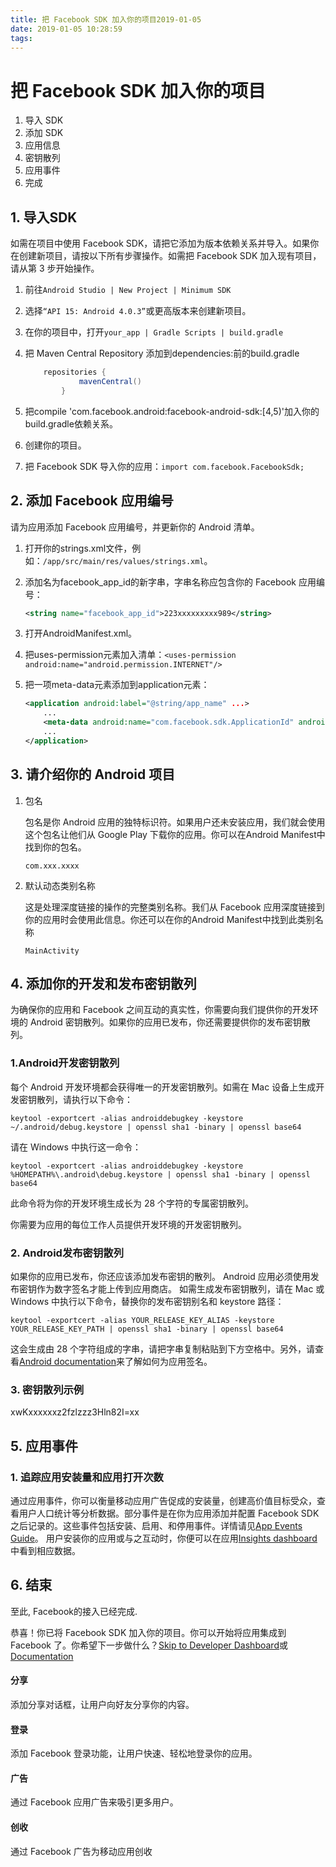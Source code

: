 ```yaml
---
title: 把 Facebook SDK 加入你的项目2019-01-05
date: 2019-01-05 10:28:59
tags:
---
```


# 把 Facebook SDK 加入你的项目

1. 导入 SDK
2. 添加 SDK
3. 应用信息
4. 密钥散列
5. 应用事件
6. 完成

## 1. 导入SDK

如需在项目中使用 Facebook SDK，请把它添加为版本依赖关系并导入。如果你在创建新项目，请按以下所有步骤操作。如需把 Facebook SDK 加入现有项目，请从第 3 步开始操作。

1. 前往`Android Studio | New Project | Minimum SDK`
2. 选择`“API 15: Android 4.0.3”`或更高版本来创建新项目。
3. 在你的项目中，打开`your_app | Gradle Scripts | build.gradle` 
4. 把 Maven Central Repository 添加到dependencies:前的build.gradle

    ```java
        repositories {
                mavenCentral()
            }
    ```

5. 把compile 'com.facebook.android:facebook-android-sdk:[4,5)'加入你的build.gradle依赖关系。
6. 创建你的项目。
7. 把 Facebook SDK 导入你的应用：`import com.facebook.FacebookSdk;`

## 2. 添加 Facebook 应用编号

请为应用添加 Facebook 应用编号，并更新你的 Android 清单。

1. 打开你的strings.xml文件，例如：`/app/src/main/res/values/strings.xml`。

2. 添加名为facebook_app_id的新字串，字串名称应包含你的 Facebook 应用编号：

    ```xml
    <string name="facebook_app_id">223xxxxxxxxx989</string>
    ```

3. 打开AndroidManifest.xml。
4. 把uses-permission元素加入清单：`<uses-permission android:name="android.permission.INTERNET"/>`
5. 把一项meta-data元素添加到application元素：

    ```xml
    <application android:label="@string/app_name" ...>
        ...
        <meta-data android:name="com.facebook.sdk.ApplicationId" android:value="@string/facebook_app_id"/>
        ...
    </application>
    ```

## 3. 请介绍你的 Android 项目

1. 包名

    包名是你 Android 应用的独特标识符。如果用户还未安装应用，我们就会使用这个包名让他们从 Google Play 下载你的应用。你可以在Android Manifest中找到你的包名。

    `com.xxx.xxxx`
2. 默认动态类别名称

    这是处理深度链接的操作的完整类别名称。我们从 Facebook 应用深度链接到你的应用时会使用此信息。你还可以在你的Android Manifest中找到此类别名称

    `MainActivity`


## 4. 添加你的开发和发布密钥散列

为确保你的应用和 Facebook 之间互动的真实性，你需要向我们提供你的开发环境的 Android 密钥散列。如果你的应用已发布，你还需要提供你的发布密钥散列。

### 1.Android开发密钥散列

每个 Android 开发环境都会获得唯一的开发密钥散列。如需在 Mac 设备上生成开发密钥散列，请执行以下命令：

`keytool -exportcert -alias androiddebugkey -keystore ~/.android/debug.keystore | openssl sha1 -binary | openssl base64`

请在 Windows 中执行这一命令：

`keytool -exportcert -alias androiddebugkey -keystore %HOMEPATH%\.android\debug.keystore | openssl sha1 -binary | openssl base64`

此命令将为你的开发环境生成长为 28 个字符的专属密钥散列。

你需要为应用的每位工作人员提供开发环境的开发密钥散列。

### 2. Android发布密钥散列

如果你的应用已发布，你还应该添加发布密钥的散列。
Android 应用必须使用发布密钥作为数字签名才能上传到应用商店。
如需生成发布密钥散列，请在 Mac 或 Windows 中执行以下命令，替换你的发布密钥别名和 keystore 路径：

`keytool -exportcert -alias YOUR_RELEASE_KEY_ALIAS -keystore YOUR_RELEASE_KEY_PATH | openssl sha1 -binary | openssl base64`

这会生成由 28 个字符组成的字串，请把字串复制粘贴到下方空格中。另外，请查看[Android documentation](https://developer.android.com/studio/publish/app-signing?fbclid=IwAR0IT92ThMzXxZCfpkom6bjnlJ9DRmtytSIITQm5zq8JAca7WmGqdJ0_yP4)来了解如何为应用签名。

### 3. 密钥散列示例

xwKxxxxxxz2fzlzzz3Hln82I=xx

## 5. 应用事件

### 1. 追踪应用安装量和应用打开次数

通过应用事件，你可以衡量移动应用广告促成的安装量，创建高价值目标受众，查看用户人口统计等分析数据。部分事件是在你为应用添加并配置 Facebook SDK 之后记录的。这些事件包括安装、启用、和停用事件。详情请见[App Events Guide](https://developers.facebook.com/docs/app-events/getting-started-app-events-android)。
用户安装你的应用或与之互动时，你便可以在应用[Insights dashboard](https://www.facebook.com/analytics/)中看到相应数据。

## 6. 结束

至此, Facebook的接入已经完成.

恭喜！你已将 Facebook SDK 加入你的项目。你可以开始将应用集成到 Facebook 了。你希望下一步做什么？[Skip to Developer Dashboard](https://developers.facebook.com/apps)或[Documentation](https://developers.facebook.com/docs/)

#### 分享

添加分享对话框，让用户向好友分享你的内容。

#### 登录

添加 Facebook 登录功能，让用户快速、轻松地登录你的应用。

#### 广告

通过 Facebook 应用广告来吸引更多用户。

#### 创收

通过 Facebook 广告为移动应用创收